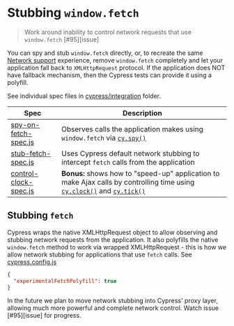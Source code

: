 # Stubbing `window.fetch`
> Work around inability to control network requests that use `window.fetch` [#95][issue]

You can spy and stub `window.fetch` directly, or, to recreate the same [Network support](https://on.cypress.io/network-requests) experience, remove `window.fetch` completely and let your application fall back to `XMLHttpRequest` protocol. If the application does NOT have fallback mechanism, then the Cypress tests can provide it using a polyfill.

See individual spec files in [cypress/integration](cypress/integration) folder.

Spec | Description
--- | ---
[spy-on-fetch-spec.js](cypress/integration/spy-on-fetch-spec.js) | Observes calls the application makes using `window.fetch` via [`cy.spy()`](https://on.cypress.io/spy)
[stub-fetch-spec.js](cypress/integration/stub-fetch-spec.js) | Uses Cypress default network stubbing to intercept `fetch` calls from the application
[control-clock-spec.js](cypress/integration/control-clock-spec.js) | **Bonus:** shows how to "speed-up" application to make Ajax calls by controlling time using [`cy.clock()`](https://on.cypress.io/clock) and [`cy.tick()`](https://on.cypress.io/tick)

## Stubbing `fetch`

Cypress wraps the native XMLHttpRequest object to allow observing and stubbing network requests from the application. It also polyfills the native `window.fetch` method to work via wrapped XMLHttpRequest - this is how we allow network stubbing for applications that use `fetch` calls. See [cypress.config.js](cypress.config.js)

```json
{
  "experimentalFetchPolyfill": true
}
```

In the future we plan to move network stubbing into Cypress' proxy layer, allowing much more powerful and complete network control. Watch issue [#95][issue] for progress.

